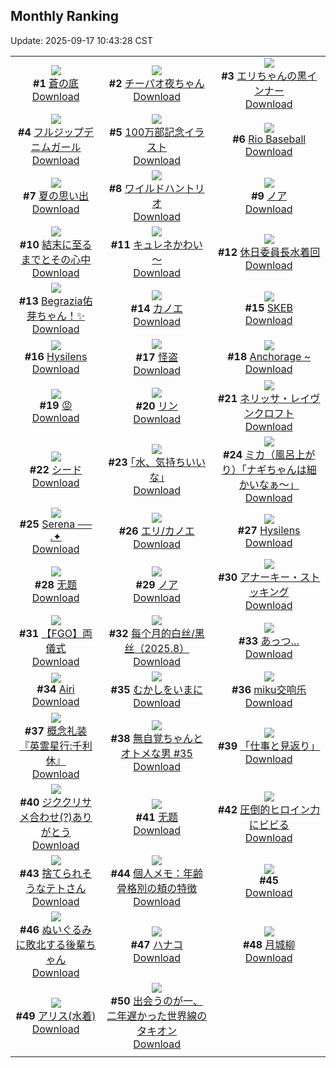 ## Monthly Ranking
Update: 2025-09-17 10:43:28 CST

|      |      |      |
| :----: | :----: | :----: |
| ![](https://i.pixiv.re/c/240x480/img-master/img/2025/08/19/00/00/15/134056316_p0_master1200.jpg)<br>**#1** [蒼の底](https://www.pixiv.net/artworks/134056316)<br>[Download](https://i.pixiv.re/img-original/img/2025/08/19/00/00/15/134056316_p0.jpg) | ![](https://i.pixiv.re/c/240x480/img-master/img/2025/08/19/19/29/11/134081433_p0_master1200.jpg)<br>**#2** [チーパオ夜ちゃん](https://www.pixiv.net/artworks/134081433)<br>[Download](https://i.pixiv.re/img-original/img/2025/08/19/19/29/11/134081433_p0.png) | ![](https://i.pixiv.re/c/240x480/img-master/img/2025/08/19/20/36/48/134084143_p0_master1200.jpg)<br>**#3** [エリちゃんの黒インナー](https://www.pixiv.net/artworks/134084143)<br>[Download](https://i.pixiv.re/img-original/img/2025/08/19/20/36/48/134084143_p0.jpg) |
| ![](https://i.pixiv.re/c/240x480/img-master/img/2025/08/19/19/55/09/134082405_p0_master1200.jpg)<br>**#4** [フルジップデニムガール](https://www.pixiv.net/artworks/134082405)<br>[Download](https://i.pixiv.re/img-original/img/2025/08/19/19/55/09/134082405_p0.png) | ![](https://i.pixiv.re/c/240x480/img-master/img/2025/08/19/00/00/06/134056246_p0_master1200.jpg)<br>**#5** [100万部記念イラスト](https://www.pixiv.net/artworks/134056246)<br>[Download](https://i.pixiv.re/img-original/img/2025/08/19/00/00/06/134056246_p0.jpg) | ![](https://i.pixiv.re/c/240x480/img-master/img/2025/08/18/01/20/58/134021777_p0_master1200.jpg)<br>**#6** [Rio Baseball](https://www.pixiv.net/artworks/134021777)<br>[Download](https://i.pixiv.re/img-original/img/2025/08/18/01/20/58/134021777_p0.png) |
| ![](https://i.pixiv.re/c/240x480/img-master/img/2025/08/19/00/00/14/134056305_p0_master1200.jpg)<br>**#7** [夏の思い出](https://www.pixiv.net/artworks/134056305)<br>[Download](https://i.pixiv.re/img-original/img/2025/08/19/00/00/14/134056305_p0.jpg) | ![](https://i.pixiv.re/c/240x480/img-master/img/2025/08/19/22/43/28/134089726_p0_master1200.jpg)<br>**#8** [ワイルドハントリオ](https://www.pixiv.net/artworks/134089726)<br>[Download](https://i.pixiv.re/img-original/img/2025/08/19/22/43/28/134089726_p0.png) | ![](https://i.pixiv.re/c/240x480/img-master/img/2025/08/19/12/19/46/134070929_p0_master1200.jpg)<br>**#9** [ノア](https://www.pixiv.net/artworks/134070929)<br>[Download](https://i.pixiv.re/img-original/img/2025/08/19/12/19/46/134070929_p0.png) |
| ![](https://i.pixiv.re/c/240x480/img-master/img/2025/08/19/20/38/57/134084223_p0_master1200.jpg)<br>**#10** [結末に至るまでとその心中](https://www.pixiv.net/artworks/134084223)<br>[Download](https://i.pixiv.re/img-original/img/2025/08/19/20/38/57/134084223_p0.jpg) | ![](https://i.pixiv.re/c/240x480/img-master/img/2025/08/19/00/34/11/134058040_p0_master1200.jpg)<br>**#11** [キュレネかわい～](https://www.pixiv.net/artworks/134058040)<br>[Download](https://i.pixiv.re/img-original/img/2025/08/19/00/34/11/134058040_p0.png) | ![](https://i.pixiv.re/c/240x480/img-master/img/2025/08/19/17/43/23/134077844_p0_master1200.jpg)<br>**#12** [休日委員長水着回](https://www.pixiv.net/artworks/134077844)<br>[Download](https://i.pixiv.re/img-original/img/2025/08/19/17/43/23/134077844_p0.png) |
| ![](https://i.pixiv.re/c/240x480/img-master/img/2025/08/19/23/36/25/134092024_p0_master1200.jpg)<br>**#13** [Begrazia佑芽ちゃん！✨](https://www.pixiv.net/artworks/134092024)<br>[Download](https://i.pixiv.re/img-original/img/2025/08/19/23/36/25/134092024_p0.jpg) | ![](https://i.pixiv.re/c/240x480/img-master/img/2025/08/19/16/19/12/134075881_p0_master1200.jpg)<br>**#14** [カノエ](https://www.pixiv.net/artworks/134075881)<br>[Download](https://i.pixiv.re/img-original/img/2025/08/19/16/19/12/134075881_p0.png) | ![](https://i.pixiv.re/c/240x480/img-master/img/2025/08/18/20/21/37/134046576_p0_master1200.jpg)<br>**#15** [SKEB](https://www.pixiv.net/artworks/134046576)<br>[Download](https://i.pixiv.re/img-original/img/2025/08/18/20/21/37/134046576_p0.jpg) |
| ![](https://i.pixiv.re/c/240x480/img-master/img/2025/08/18/22/24/33/134052051_p0_master1200.jpg)<br>**#16** [Hysilens](https://www.pixiv.net/artworks/134052051)<br>[Download](https://i.pixiv.re/img-original/img/2025/08/18/22/24/33/134052051_p0.jpg) | ![](https://i.pixiv.re/c/240x480/img-master/img/2025/08/17/17/58/54/134000762_p0_master1200.jpg)<br>**#17** [怪盗](https://www.pixiv.net/artworks/134000762)<br>[Download](https://i.pixiv.re/img-original/img/2025/08/17/17/58/54/134000762_p0.jpg) | ![](https://i.pixiv.re/c/240x480/img-master/img/2025/08/18/13/24/26/134034834_p0_master1200.jpg)<br>**#18** [Anchorage ~](https://www.pixiv.net/artworks/134034834)<br>[Download](https://i.pixiv.re/img-original/img/2025/08/18/13/24/26/134034834_p0.jpg) |
| ![](https://i.pixiv.re/c/240x480/img-master/img/2025/08/19/13/00/01/134071712_p0_master1200.jpg)<br>**#19** [😡](https://www.pixiv.net/artworks/134071712)<br>[Download](https://i.pixiv.re/img-original/img/2025/08/19/13/00/01/134071712_p0.jpg) | ![](https://i.pixiv.re/c/240x480/img-master/img/2025/08/19/00/00/22/134056361_p0_master1200.jpg)<br>**#20** [リン](https://www.pixiv.net/artworks/134056361)<br>[Download](https://i.pixiv.re/img-original/img/2025/08/19/00/00/22/134056361_p0.jpg) | ![](https://i.pixiv.re/c/240x480/img-master/img/2025/08/18/22/56/14/134053429_p0_master1200.jpg)<br>**#21** [ネリッサ・レイヴンクロフト](https://www.pixiv.net/artworks/134053429)<br>[Download](https://i.pixiv.re/img-original/img/2025/08/18/22/56/14/134053429_p0.jpg) |
| ![](https://i.pixiv.re/c/240x480/img-master/img/2025/08/18/19/15/55/134044022_p0_master1200.jpg)<br>**#22** [シード](https://www.pixiv.net/artworks/134044022)<br>[Download](https://i.pixiv.re/img-original/img/2025/08/18/19/15/55/134044022_p0.png) | ![](https://i.pixiv.re/c/240x480/img-master/img/2025/08/18/17/13/30/134039932_p0_master1200.jpg)<br>**#23** [｢水、気持ちいいな｣](https://www.pixiv.net/artworks/134039932)<br>[Download](https://i.pixiv.re/img-original/img/2025/08/18/17/13/30/134039932_p0.jpg) | ![](https://i.pixiv.re/c/240x480/img-master/img/2025/08/17/12/00/22/133989942_p0_master1200.jpg)<br>**#24** [ミカ（風呂上がり）「ナギちゃんは細かいなぁ～」](https://www.pixiv.net/artworks/133989942)<br>[Download](https://i.pixiv.re/img-original/img/2025/08/17/12/00/22/133989942_p0.jpg) |
| ![](https://i.pixiv.re/c/240x480/img-master/img/2025/08/19/01/00/02/134058894_p0_master1200.jpg)<br>**#25** [Serena ── .✦](https://www.pixiv.net/artworks/134058894)<br>[Download](https://i.pixiv.re/img-original/img/2025/08/19/01/00/02/134058894_p0.png) | ![](https://i.pixiv.re/c/240x480/img-master/img/2025/08/18/01/09/05/134021406_p0_master1200.jpg)<br>**#26** [エリ/カノエ](https://www.pixiv.net/artworks/134021406)<br>[Download](https://i.pixiv.re/img-original/img/2025/08/18/01/09/05/134021406_p0.png) | ![](https://i.pixiv.re/c/240x480/img-master/img/2025/08/19/09/20/22/134067578_p0_master1200.jpg)<br>**#27** [Hysilens](https://www.pixiv.net/artworks/134067578)<br>[Download](https://i.pixiv.re/img-original/img/2025/08/19/09/20/22/134067578_p0.jpg) |
| ![](https://i.pixiv.re/c/240x480/img-master/img/2025/08/18/00/53/51/134020818_p0_master1200.jpg)<br>**#28** [无题](https://www.pixiv.net/artworks/134020818)<br>[Download](https://i.pixiv.re/img-original/img/2025/08/18/00/53/51/134020818_p0.jpg) | ![](https://i.pixiv.re/c/240x480/img-master/img/2025/08/18/12/16/30/134033483_p0_master1200.jpg)<br>**#29** [ノア](https://www.pixiv.net/artworks/134033483)<br>[Download](https://i.pixiv.re/img-original/img/2025/08/18/12/16/30/134033483_p0.png) | ![](https://i.pixiv.re/c/240x480/img-master/img/2025/08/20/20/06/15/134119970_p0_master1200.jpg)<br>**#30** [アナーキー・ストッキング](https://www.pixiv.net/artworks/134119970)<br>[Download](https://i.pixiv.re/img-original/img/2025/08/20/20/06/15/134119970_p0.jpg) |
| ![](https://i.pixiv.re/c/240x480/img-master/img/2025/08/18/00/07/44/134018870_p0_master1200.jpg)<br>**#31** [【FGO】両儀式](https://www.pixiv.net/artworks/134018870)<br>[Download](https://i.pixiv.re/img-original/img/2025/08/18/00/07/44/134018870_p0.jpg) | ![](https://i.pixiv.re/c/240x480/img-master/img/2025/08/19/20/57/11/134084877_p0_master1200.jpg)<br>**#32** [每个月的白丝/黑丝（2025.8）](https://www.pixiv.net/artworks/134084877)<br>[Download](https://i.pixiv.re/img-original/img/2025/08/19/20/57/11/134084877_p0.jpg) | ![](https://i.pixiv.re/c/240x480/img-master/img/2025/08/19/01/10/17/134059281_p0_master1200.jpg)<br>**#33** [あっつ…](https://www.pixiv.net/artworks/134059281)<br>[Download](https://i.pixiv.re/img-original/img/2025/08/19/01/10/17/134059281_p0.png) |
| ![](https://i.pixiv.re/c/240x480/img-master/img/2025/08/20/20/03/06/134119852_p0_master1200.jpg)<br>**#34** [Airi](https://www.pixiv.net/artworks/134119852)<br>[Download](https://i.pixiv.re/img-original/img/2025/08/20/20/03/06/134119852_p0.jpg) | ![](https://i.pixiv.re/c/240x480/img-master/img/2025/08/19/18/28/28/134079361_p0_master1200.jpg)<br>**#35** [むかしをいまに](https://www.pixiv.net/artworks/134079361)<br>[Download](https://i.pixiv.re/img-original/img/2025/08/19/18/28/28/134079361_p0.png) | ![](https://i.pixiv.re/c/240x480/img-master/img/2025/09/01/02/10/48/134130843_p0_master1200.jpg)<br>**#36** [miku交响乐](https://www.pixiv.net/artworks/134130843)<br>[Download](https://i.pixiv.re/img-original/img/2025/09/01/02/10/48/134130843_p0.jpg) |
| ![](https://i.pixiv.re/c/240x480/img-master/img/2025/08/19/16/00/04/134075482_p0_master1200.jpg)<br>**#37** [概念礼装『英霊星行:千利休』](https://www.pixiv.net/artworks/134075482)<br>[Download](https://i.pixiv.re/img-original/img/2025/08/19/16/00/04/134075482_p0.png) | ![](https://i.pixiv.re/c/240x480/img-master/img/2025/08/19/23/09/45/134090918_p0_master1200.jpg)<br>**#38** [無自覚ちゃんとオトメな男 #35](https://www.pixiv.net/artworks/134090918)<br>[Download](https://i.pixiv.re/img-original/img/2025/08/19/23/09/45/134090918_p0.jpg) | ![](https://i.pixiv.re/c/240x480/img-master/img/2025/08/17/19/15/03/134003961_p0_master1200.jpg)<br>**#39** [「仕事と見返り」](https://www.pixiv.net/artworks/134003961)<br>[Download](https://i.pixiv.re/img-original/img/2025/08/17/19/15/03/134003961_p0.jpg) |
| ![](https://i.pixiv.re/c/240x480/img-master/img/2025/08/19/17/35/06/134077647_p0_master1200.jpg)<br>**#40** [ジククリサメ合わせ(?)ありがとう](https://www.pixiv.net/artworks/134077647)<br>[Download](https://i.pixiv.re/img-original/img/2025/08/19/17/35/06/134077647_p0.jpg) | ![](https://i.pixiv.re/c/240x480/img-master/img/2025/08/21/15/48/26/134149504_p0_master1200.jpg)<br>**#41** [无题](https://www.pixiv.net/artworks/134149504)<br>[Download](https://i.pixiv.re/img-original/img/2025/08/21/15/48/26/134149504_p0.jpg) | ![](https://i.pixiv.re/c/240x480/img-master/img/2025/08/19/00/00/10/134056278_p0_master1200.jpg)<br>**#42** [圧倒的ヒロイン力にビビる](https://www.pixiv.net/artworks/134056278)<br>[Download](https://i.pixiv.re/img-original/img/2025/08/19/00/00/10/134056278_p0.jpg) |
| ![](https://i.pixiv.re/c/240x480/img-master/img/2025/08/17/12/12/17/133990390_p0_master1200.jpg)<br>**#43** [捨てられそうなテトさん](https://www.pixiv.net/artworks/133990390)<br>[Download](https://i.pixiv.re/img-original/img/2025/08/17/12/12/17/133990390_p0.png) | ![](https://i.pixiv.re/c/240x480/img-master/img/2025/08/19/06/00/09/134064247_p0_master1200.jpg)<br>**#44** [個人メモ：年齢骨格別の頬の特徴](https://www.pixiv.net/artworks/134064247)<br>[Download](https://i.pixiv.re/img-original/img/2025/08/19/06/00/09/134064247_p0.jpg) | ![](https://s.pximg.net/common/images/limit_unviewable_s.png)<br>**#45** [](https://www.pixiv.net/artworks/134044435)<br>[Download](https://s.pximg.net/common/images/limit_unviewable_s.png) |
| ![](https://i.pixiv.re/c/240x480/img-master/img/2025/08/19/19/55/07/134082404_p0_master1200.jpg)<br>**#46** [ぬいぐるみに敗北する後輩ちゃん](https://www.pixiv.net/artworks/134082404)<br>[Download](https://i.pixiv.re/img-original/img/2025/08/19/19/55/07/134082404_p0.png) | ![](https://i.pixiv.re/c/240x480/img-master/img/2025/08/17/00/00/21/133973451_p0_master1200.jpg)<br>**#47** [ハナコ](https://www.pixiv.net/artworks/133973451)<br>[Download](https://i.pixiv.re/img-original/img/2025/08/17/00/00/21/133973451_p0.png) | ![](https://i.pixiv.re/c/240x480/img-master/img/2025/08/19/18/41/59/134079800_p0_master1200.jpg)<br>**#48** [月城柳](https://www.pixiv.net/artworks/134079800)<br>[Download](https://i.pixiv.re/img-original/img/2025/08/19/18/41/59/134079800_p0.png) |
| ![](https://i.pixiv.re/c/240x480/img-master/img/2025/08/17/13/10/20/133992034_p0_master1200.jpg)<br>**#49** [アリス(水着)](https://www.pixiv.net/artworks/133992034)<br>[Download](https://i.pixiv.re/img-original/img/2025/08/17/13/10/20/133992034_p0.jpg) | ![](https://i.pixiv.re/c/240x480/img-master/img/2025/08/19/11/36/09/134069886_p0_master1200.jpg)<br>**#50** [出会うのが一、二年遅かった世界線のタキオン](https://www.pixiv.net/artworks/134069886)<br>[Download](https://i.pixiv.re/img-original/img/2025/08/19/11/36/09/134069886_p0.jpg) |
|      |
